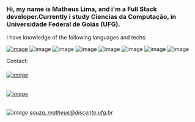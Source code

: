 ###  Hi, my name is Matheus Lima, and i'm a Full Stack developer.Currently i study Ciencias da Computação, in Universidade Federal de Goiás (UFG).

I have knowledge of the following languages and techs:

[![image](https://img.shields.io/badge/Node.js-43853D?style=for-the-badge&logo=node.js&logoColor=white)]()
![image](https://img.shields.io/badge/HTML5-E34F26?style=for-the-badge&logo=html5&logoColor=white)
![image](https://img.shields.io/badge/CSS-239120?&style=for-the-badge&logo=css3&logoColor=white)
![image](https://img.shields.io/badge/JavaScript-323330?style=for-the-badge&logo=javascript&logoColor=F7DF1E)
![image](https://img.shields.io/badge/TypeScript-007ACC?style=for-the-badge&logo=typescript&logoColor=white)
![image](https://img.shields.io/badge/C-00599C?style=for-the-badge&logo=c&logoColor=white)
![image](https://img.shields.io/badge/Java-ED8B00?style=for-the-badge&logo=java&logoColor=white)
![image](https://img.shields.io/badge/Microsoft_SQL_Server-CC2927?style=for-the-badge&logo=microsoft-sql-server&logoColor=white)

Contact:

###### [![image](https://img.shields.io/badge/WhatsApp-25D366?style=for-the-badge&logo=whatsapp&logoColor=white)](https://api.whatsapp.com/sendphone=5562982322614&text=Bom%20dia!)
###### [![image](https://img.shields.io/badge/LinkedIn-0077B5?style=for-the-badge&logo=linkedin&logoColor=white)](https://www.linkedin.com/in/matheus-lima-1078aa181/)
###### ![image](https://img.shields.io/badge/Gmail-D14836?style=for-the-badge&logo=gmail&logoColor=white) souza_matheus@discente.ufg.br
